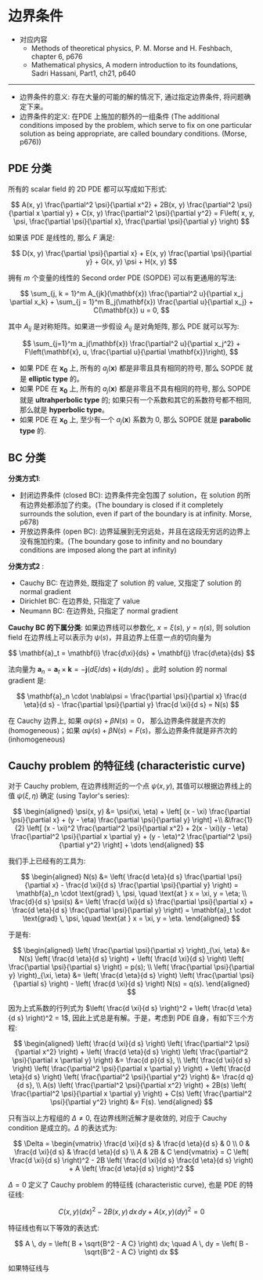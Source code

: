 # 边界条件

* 对应内容
	* Methods of theoretical physics, P. M. Morse and H. Feshbach, chapter 6, p676
	* Mathematical physics, A modern introduction to its foundations, Sadri Hassani, Part1, ch21, p640

___

* 边界条件的意义: 存在大量的可能的解的情况下, 通过指定边界条件, 将问题确定下来。
* 边界条件的定义: 在PDE 上施加的额外的一组条件 (The additional conditions imposed by the problem, which serve to fix on one particular solution as being appropriate, are called boundary conditions. (Morse, p676))


## PDE 分类

所有的 scalar field 的 2D PDE 都可以写成如下形式: 

$$
A(x, y) \frac{\partial^2 \psi}{\partial x^2} + 2B(x, y) \frac{\partial^2 \psi}{\partial x \partial y} + C(x, y) \frac{\partial^2 \psi}{\partial y^2} = F\left( x, y, \psi, \frac{\partial \psi}{\partial x}, \frac{\partial \psi}{\partial y} \right)
$$

如果该 PDE 是线性的, 那么 $F$ 满足:

$$
D(x, y) \frac{\partial \psi}{\partial x} + E(x, y) \frac{\partial \psi}{\partial y} + G(x, y) \psi + H(x, y)
$$

拥有 $m$ 个变量的线性的 Second order PDE (SOPDE) 可以有更通用的写法:

$$
\sum_{j, k = 1}^m A_{jk}(\mathbf{x}) \frac{\partial^2 u}{\partial x_j \partial x_k} + \sum_{j = 1}^m B_j(\mathbf{x}) \frac{\partial u}{\partial x_j} + C(\mathbf{x}) u = 0,
$$

其中 $A_{ij}$ 是对称矩阵。如果进一步假设 $A_{ij}$ 是对角矩阵, 那么 PDE 就可以写为:


$$ \sum_{j=1}^m a_j(\mathbf{x}) \frac{\partial^2 u}{\partial x_j^2} + F\left(\mathbf{x}, u, \frac{\partial u}{\partial \mathbf{x}}\right), $$

* 如果 PDE 在 $\mathbf{x_0}$ 上, 所有的 $a_j(\mathbf{x})$ 都是非零且具有相同的符号, 那么 SOPDE 就是 **elliptic type** 的。
* 如果 PDE 在 $\mathbf{x_0}$ 上, 所有的 $a_j(\mathbf{x})$ 都是非零且不具有相同的符号, 那么 SOPDE 就是 **ultrahperbolic type** 的; 如果只有一个系数和其它的系数符号都不相同, 那么就是 **hyperbolic type**。
*  如果 PDE 在 $\mathbf{x_0}$ 上, 至少有一个 $a_j(\mathbf{x})$ 系数为 0, 那么 SOPDE 就是 **parabolic type** 的.

## BC 分类

**分类方式1**: 

* 封闭边界条件 (closed BC): 边界条件完全包围了 solution，在 solution 的所有边界处都添加了约束。(The boundary is closed if it completely surrounds the solution, even if part of the boundary is at infinity. Morse, p678)
* 开放边界条件 (open BC): 边界延展到无穷远处，并且在这段无穷远的边界上没有施加约束。(The boundary gose to infinity and no boundary conditions are imposed along the part at infinity)

**分类方式2** :
* Cauchy BC: 在边界处, 既指定了 solution 的 value, 又指定了 solution 的 normal gradient
* Dirichlet BC: 在边界处, 只指定了 value
* Neumann BC: 在边界处, 只指定了 normal gradient

**Cauchy BC 的下属分类**:
如果边界线可以参数化, $x=\xi(s)$, $y=\eta(s)$, 则 solution field 在边界线上可以表示为 $\psi(s)$，并且边界上任意一点的切向量为

$$
\mathbf{a}_t = \mathbf{i} \frac{d\xi}{ds} + \mathbf{j} \frac{d\eta}{ds} 
$$

法向量为 $\mathbf{a}_n = \mathbf{a}_t \times \mathbf{k} = -\mathbf{j} (d\xi/ds)+\mathbf{i} (d\eta/ds)$ 。此时 solution 的 normal gradient 是:

$$
\mathbf{a}_n \cdot \nabla\psi = \frac{\partial \psi}{\partial x} \frac{d \eta}{d s} - \frac{\partial \psi}{\partial y} \frac{d \xi}{d s} = N(s)
$$ 

在 Cauchy 边界上, 如果 $\alpha \psi(s) + \beta N(s) = 0$， 那么边界条件就是齐次的 (homogeneous)；如果 $\alpha \psi(s) + \beta N(s) = F(s)$，那么边界条件就是非齐次的 (inhomogeneous)


## Cauchy problem 的特征线 (characteristic curve)

对于 Cauchy problem, 在边界线附近的一个点 $\psi(x,y)$, 其值可以根据边界线上的值 $\psi(\xi, \eta)$ 确定 (using Taylor's series):

$$
\begin{aligned}
\psi(x, y) &= \psi(\xi, \eta) + \left[ (x - \xi) \frac{\partial \psi}{\partial x} + (y - \eta) \frac{\partial \psi}{\partial y} \right] +\\
 &\frac{1}{2} \left[ (x - \xi)^2 \frac{\partial^2 \psi}{\partial x^2} + 2(x - \xi)(y - \eta) \frac{\partial^2 \psi}{\partial x \partial y} + (y - \eta)^2 \frac{\partial^2 \psi}{\partial y^2} \right] + \dots
\end{aligned}
$$

我们手上已经有的工具为:

$$ 
\begin{aligned}
 N(s) &= \left( \frac{d \eta}{d s} \frac{\partial \psi}{\partial x} - \frac{d \xi}{d s} \frac{\partial \psi}{\partial y} \right) = \mathbf{a}_n \cdot \text{grad} \, \psi, \quad \text{at } x = \xi, y = \eta; 
\\ \frac{d}{d s} \psi(s) &= \left( \frac{d \xi}{d s} \frac{\partial \psi}{\partial x} + \frac{d \eta}{d s} \frac{\partial \psi}{\partial y} \right) = \mathbf{a}_t \cdot \text{grad} \, \psi, \quad \text{at } x = \xi, y = \eta. 
\end{aligned} 
$$

于是有:

$$ 
\begin{aligned} \left( \frac{\partial \psi}{\partial x} \right)_{\xi, \eta} &= N(s) \left( \frac{d \eta}{d s} \right) + \left( \frac{d \xi}{d s} \right) \left( \frac{\partial \psi}{\partial s} \right) = p(s); \\ \left( \frac{\partial \psi}{\partial y} \right)_{\xi, \eta} &= \left( \frac{d \eta}{d s} \right) \left( \frac{\partial \psi}{\partial s} \right) - \left( \frac{d \xi}{d s} \right) N(s) = q(s). \end{aligned} 
$$


因为上式系数的行列式为 $\left( \frac{d \xi}{d s} \right)^2 + \left( \frac{d \eta}{d s} \right)^2 = 1$, 因此上式总是有解。于是，考虑到 PDE 自身，有如下三个方程:

$$
\begin{aligned}
\left( \frac{d \xi}{d s} \right) \left( \frac{\partial^2 \psi}{\partial x^2} \right) + \left( \frac{d \eta}{d s} \right) \left( \frac{\partial^2 \psi}{\partial x \partial y} \right) &= \frac{d p}{d s}, \\
\left( \frac{d \xi}{d s} \right) \left( \frac{\partial^2 \psi}{\partial x \partial y} \right)  + \left( \frac{d \eta}{d s} \right) \left( \frac{\partial^2 \psi}{\partial y^2} \right) &= \frac{d q}{d s}, \\
A(s) \left( \frac{\partial^2 \psi}{\partial x^2} \right) + 2B(s) \left( \frac{\partial^2 \psi}{\partial x \partial y} \right) + C(s) \left( \frac{\partial^2 \psi}{\partial y^2} \right) &= F(s).
\end{aligned}
$$

只有当以上方程组的 $\Delta \neq 0$, 在边界线附近解才是收敛的, 对应于 Cauchy condition 是成立的。$\Delta$ 的表达式为:

$$ 
\Delta = \begin{vmatrix} \frac{d \xi}{d s} & \frac{d \eta}{d s} & 0 \\ 0 & \frac{d \xi}{d s} & \frac{d \eta}{d s} \\ A & 2B & C \end{vmatrix} = C \left( \frac{d \xi}{d s} \right)^2 - 2B \left( \frac{d \xi}{d s} \frac{d \eta}{d s} \right) + A \left( \frac{d \eta}{d s} \right)^2 
$$

$\Delta = 0$ 定义了 Cauchy problem 的特征线 (characteristic curve), 也是 PDE 的特征线:

$$
C(x, y) (dx)^2 - 2B(x, y) \, dx \, dy + A(x, y) (dy)^2 = 0
$$

特征线也有以下等效的表达式:

$$ 
A \, dy = \left( B + \sqrt{B^2 - A C} \right) dx; \quad A \, dy = \left( B - \sqrt{B^2 - A C} \right) dx 
$$

如果特征线与
<!--stackedit_data:
eyJoaXN0b3J5IjpbMTkwNDkwNzc4OCwtMTgyNTMxMjI1OSw2Mj
UzMjQ5MDEsLTE2OTc2ODEyNDAsNjMwNTM0Nzc4LDQzNjM4OTc5
Niw0MjQ0MjY2M119
-->